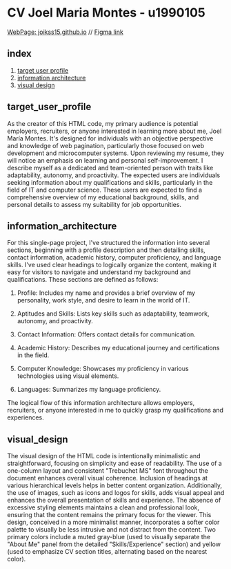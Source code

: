 # CV Joel Maria Montes - u1990105 
[WebPage: joikss15.github.io](https://joikss15.github.io/) //
[Figma link](https://www.figma.com/file/sNyiZLoSKMjV88CYojmk2a/CV---Joel-Maria-Montes?type=design&node-id=0%3A1&mode=design&t=ZIzXp6Ewt6GNE3DL-1)

## index
1. [target user profile](#target_user_profile)
2. [information architecture](#information_architecture)
3. [visual design](#visual_design)


## target_user_profile

As the creator of this HTML code, my primary audience is potential employers, recruiters, or anyone interested in learning more about me, Joel María Montes. It's designed for individuals with an objective perspective and knowledge of web pagination, particularly those focused on web development and microcomputer systems. Upon reviewing my resume, they will notice an emphasis on learning and personal self-improvement. I describe myself as a dedicated and team-oriented person with traits like adaptability, autonomy, and proactivity. The expected users are individuals seeking information about my qualifications and skills, particularly in the field of IT and computer science. These users are expected to find a comprehensive overview of my educational background, skills, and personal details to assess my suitability for job opportunities.

## information_architecture

For this single-page project, I've structured the information into several sections, beginning with a profile description and then detailing skills, contact information, academic history, computer proficiency, and language skills. I've used clear headings to logically organize the content, making it easy for visitors to navigate and understand my background and qualifications. These sections are defined as follows:

1. Profile: Includes my name and provides a brief overview of my personality, work style, and desire to learn in the world of IT.

2. Aptitudes and Skills: Lists key skills such as adaptability, teamwork, autonomy, and proactivity.

3. Contact Information: Offers contact details for communication.

4. Academic History: Describes my educational journey and certifications in the field.

5. Computer Knowledge: Showcases my proficiency in various technologies using visual elements.

6. Languages: Summarizes my language proficiency.

The logical flow of this information architecture allows employers, recruiters, or anyone interested in me to quickly grasp my qualifications and experiences.

## visual_design

The visual design of the HTML code is intentionally minimalistic and straightforward, focusing on simplicity and ease of readability. The use of a one-column layout and consistent "Trebuchet MS" font throughout the document enhances overall visual coherence. Inclusion of headings at various hierarchical levels helps in better content organization. Additionally, the use of images, such as icons and logos for skills, adds visual appeal and enhances the overall presentation of skills and experience. The absence of excessive styling elements maintains a clean and professional look, ensuring that the content remains the primary focus for the viewer. This design, conceived in a more minimalist manner, incorporates a softer color palette to visually be less intrusive and not distract from the content. Two primary colors include a muted gray-blue (used to visually separate the "About Me" panel from the detailed "Skills/Experience" section) and yellow (used to emphasize CV section titles, alternating based on the nearest color).


